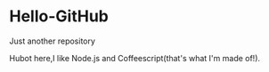 # Hello-GitHub
Just another repository

Hubot here,I like Node.js and Coffeescript(that's what I'm made of!).

